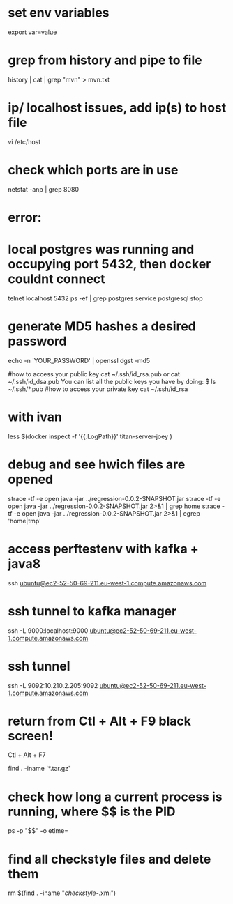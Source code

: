 # set env variables
export var=value

# grep from history and pipe to file
history | cat | grep "mvn" > mvn.txt

# ip/ localhost issues, add ip(s) to host file
vi /etc/host

# check which ports are in use
netstat -anp | grep 8080

# error:
# local postgres was running and occupying port 5432, then docker couldnt connect
telnet localhost 5432
ps -ef | grep postgres
service postgresql stop

# generate MD5 hashes a desired password
echo -n 'YOUR_PASSWORD' | openssl dgst -md5


#how to access your public key
cat ~/.ssh/id_rsa.pub or cat ~/.ssh/id_dsa.pub
You can list all the public keys you have by doing:
$ ls ~/.ssh/*.pub
#how to access your private key
cat ~/.ssh/id_rsa

# with ivan
less $(docker inspect -f '{{.LogPath}}' titan-server-joey )
# debug and see hwich files are opened
strace -tf -e open java -jar ../regression-0.0.2-SNAPSHOT.jar
strace -tf -e open java -jar ../regression-0.0.2-SNAPSHOT.jar 2>&1 | grep home
strace -tf -e open java -jar ../regression-0.0.2-SNAPSHOT.jar 2>&1 | egrep 'home|tmp'

# access perftestenv with kafka + java8
ssh ubuntu@ec2-52-50-69-211.eu-west-1.compute.amazonaws.com

# ssh tunnel to kafka manager
ssh -L 9000:localhost:9000 ubuntu@ec2-52-50-69-211.eu-west-1.compute.amazonaws.com

# ssh tunnel
ssh -L 9092:10.210.2.205:9092 ubuntu@ec2-52-50-69-211.eu-west-1.compute.amazonaws.com

# return from Ctl + Alt + F9 black screen!
Ctl + Alt + F7

find . -iname '*.tar.gz'

# check how long a current process is running, where $$ is the PID
ps -p "$$" -o etime=

# find all checkstyle files and delete them
rm $(find . -iname "*checkstyle-*.xml")
